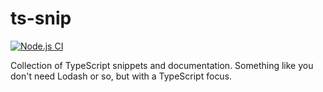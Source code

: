 # ts-snip

[![Node.js CI](https://github.com/casaper/ts-snip/actions/workflows/test.yml/badge.svg?branch=main)](https://github.com/casaper/ts-snip/actions/workflows/test.yml)

Collection of TypeScript snippets and documentation. Something like you don't need Lodash or so, but with a TypeScript focus.
